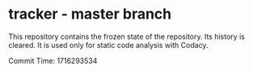 # tracker - master branch

This repository contains the frozen state of the repository.
Its history is cleared. It is used only for static code
analysis with Codacy.

Commit Time: 1716293534